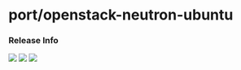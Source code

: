# port/openstack-neutron-ubuntu

### Release Info
[![](https://images.microbadger.com/badges/version/port/openstack-neutron-ubuntu.svg)](http://microbadger.com/images/port/openstack-neutron-ubuntu "Image info @ microbadger.com")
[![](https://images.microbadger.com/badges/image/port/openstack-neutron-ubuntu.svg)](http://microbadger.com/images/port/openstack-neutron-ubuntu "Image info @ microbadger.com")
[![](https://images.microbadger.com/badges/commit/port/openstack-neutron-ubuntu.svg)](http://microbadger.com/images/port/openstack-neutron-ubuntu "Image info @ microbadger.com")
